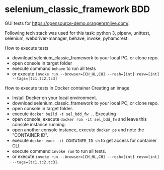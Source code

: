 # selenium_classic_framework BDD
GUI tests for https://opensource-demo.orangehrmlive.com/.

Following tech stack was used for this task: python 3, pipenv, unittest, selenium, webdriver-manager, behave, 
invoke, pyhamcrest.

How to execute tests
* download selenium_classic_framework to your local PC, or clone repo.
* open console in target folder 
* execute command `behave` to run all tests
* or execute  `invoke run --browser=[CH_HL,CH] --resh=[int] resw=[int] --tags=[tc1,tc2,tc3]`

How to execute tests in Docker container
Creating an image
* Install Docker on your local environment.
* download selenium_classic_framework to your local PC, or clone repo.
* open console in target folder.
* execute `docker build -t sel_bdd_fw .`.
Executing
* open console, execute `docker run -it sel_bdd_fw` and leave this console instance running.
* open another console instance, execute `docker ps` and note the "CONTAINER ID".
* execute `docker exec -it CONTAINER_ID sh` to get access for container CLI.
* execute command `invoke run` to run all tests.
* or execute  `invoke run --browser=[CH_HL,CH] --resh=[int] resw=[int] --tags=[tc1,tc2,tc3]`.
